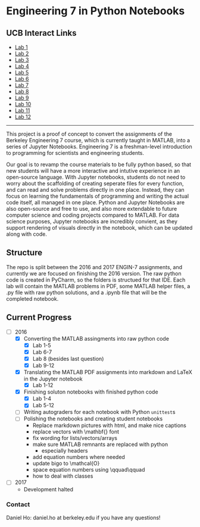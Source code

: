 # Engineering 7 in Python Notebooks

## UCB Interact Links

- [Lab 1](http://datahub.berkeley.edu/user-redirect/interact?account=ds-modules&repo=ENGIN-7&branch=master&path=Lab01/staff.ipynb)
- [Lab 2](http://datahub.berkeley.edu/user-redirect/interact?account=ds-modules&repo=ENGIN-7&branch=master&path=Lab02/staff.ipynb)
- [Lab 3](http://datahub.berkeley.edu/user-redirect/interact?account=ds-modules&repo=ENGIN-7&branch=master&path=Lab03/staff.ipynb)
- [Lab 4](http://datahub.berkeley.edu/user-redirect/interact?account=ds-modules&repo=ENGIN-7&branch=master&path=Lab04/staff.ipynb)
- [Lab 5](http://datahub.berkeley.edu/user-redirect/interact?account=ds-modules&repo=ENGIN-7&branch=master&path=Lab05/staff.ipynb)
- [Lab 6](http://datahub.berkeley.edu/user-redirect/interact?account=ds-modules&repo=ENGIN-7&branch=master&path=Lab06/staff.ipynb)
- [Lab 7](http://datahub.berkeley.edu/user-redirect/interact?account=ds-modules&repo=ENGIN-7&branch=master&path=Lab07/staff.ipynb)
- [Lab 8](http://datahub.berkeley.edu/user-redirect/interact?account=ds-modules&repo=ENGIN-7&branch=master&path=Lab08/staff.ipynb)
- [Lab 9](http://datahub.berkeley.edu/user-redirect/interact?account=ds-modules&repo=ENGIN-7&branch=master&path=Lab09/staff.ipynb)
- [Lab 10](http://datahub.berkeley.edu/user-redirect/interact?account=ds-modules&repo=ENGIN-7&branch=master&path=Lab10/staff.ipynb)
- [Lab 11](http://datahub.berkeley.edu/user-redirect/interact?account=ds-modules&repo=ENGIN-7&branch=master&path=Lab11/staff.ipynb)
- [Lab 12](http://datahub.berkeley.edu/user-redirect/interact?account=ds-modules&repo=ENGIN-7&branch=master&path=Lab12/staff.ipynb)

---

This project is a proof of concept to convert the assignments of the Berkeley Engineering 7 course, which is currently taught in MATLAB, into a series of Jupyter Notebooks. Engineering 7 is a freshman-level introduction to programming for scientists and engineering students.

Our goal is to revamp the course materials to be fully python based, so that new students will have a more interactive and intutive experience in an open-source language. With Jupyter notebooks, students do not need to worry about the scaffolding of creating seperate files for every function, and can read and solve problems directly in one place. Instead, they can focus on learning the fundamentals of programming and writing the actual code itself, all managed in one place. Python and Jupyter Notebooks are also open-source and free to use, and also more extendable to future computer science and coding projects compared to MATLAB. For data science purposes, Jupyter notebooks are incredibly convient, as they support rendering of visuals directly in the notebook, which can be updated along with code.


## Structure

The repo is split between the 2016 and 2017 ENGIN-7 assignments, and currently we are focused on finishing the 2016 version. The raw python code is created in PyCharm, so the folders is structued for that IDE. Each lab will contain the MATLAB problems in PDF, some MATLAB helper files, a .py file with raw python solutions, and a .ipynb file that will be the completed notebook.


## Current Progress
- [ ] 2016
	- [x] Converting the MATLAB assingments into raw python code
		- [x] Lab 1-5
		- [x] Lab 6-7
		- [x] Lab 8 (besides last question)
		- [x] Lab 9-12
	- [x] Translating the MATLAB PDF assignments into markdown and LaTeX in the Jupyter notebook
		- [x] Lab 1-12
	- [x] Finishing soluton notebooks with finished python code
		- [x] Lab 1-4
		- [x] Lab 5-12
	- [ ] Writing autograders for each notebook with Python `unittest`s
	- [ ] Polishing the notebooks and creating student notebooks
		- Replace markdown pictures with html, and make nice captions
		- replace vectors with \mathbf{} font
		- fix wording for lists/vectors/arrays
		- make sure MATLAB remnants are replaced with python
			- especially headers
		- add equation numbers where needed
		- update bigo to \mathcal{O}
		- space equation numbers using \qquad\qquad
		- how to deal with classes

- [ ] 2017
	- Development halted


### Contact
Daniel Ho: daniel.ho at berkeley.edu if you have any questions!
